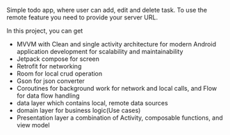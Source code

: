 Simple todo app, where user can add, edit and delete task. To use the remote feature you need to provide your server URL.

In this project, you can get
  * MVVM with Clean and single activity architecture for modern Android application development for scalability and maintainability
  * Jetpack compose for screen
  * Retrofit for networking
  * Room for local crud operation
  * Gson for json converter
  * Coroutines for background work for network and local calls, and Flow for data flow handling
  * data layer which contains local, remote data sources
  * domain layer for business logic(Use cases)
  * Presentation layer a combination of Activity, composable functions, and view model 

